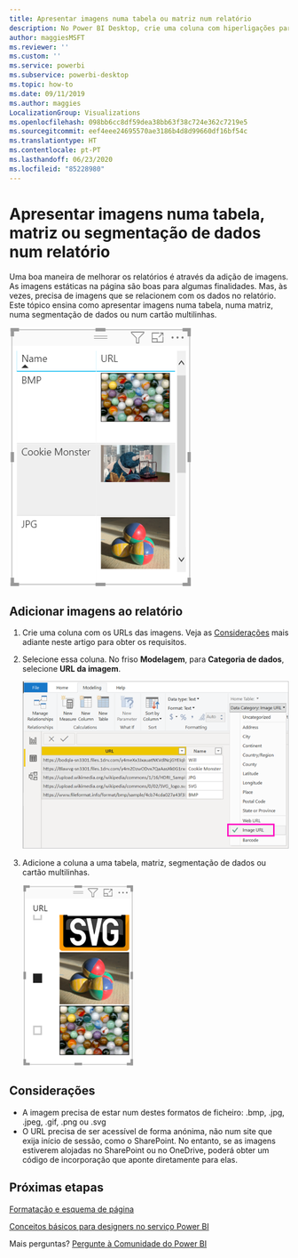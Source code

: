 ```yaml
---
title: Apresentar imagens numa tabela ou matriz num relatório
description: No Power BI Desktop, crie uma coluna com hiperligações para as imagens. Em seguida, no Power BI Desktop ou no serviço Power BI, adicione estas hiperligações a uma tabela, matriz, segmentação de dados ou cartão multilinhas do relatório para apresentar a imagem.
author: maggiesMSFT
ms.reviewer: ''
ms.custom: ''
ms.service: powerbi
ms.subservice: powerbi-desktop
ms.topic: how-to
ms.date: 09/11/2019
ms.author: maggies
LocalizationGroup: Visualizations
ms.openlocfilehash: 098bb6cc8df59dea38bb63f38c724e362c7219e5
ms.sourcegitcommit: eef4eee24695570ae3186b4d8d99660df16bf54c
ms.translationtype: HT
ms.contentlocale: pt-PT
ms.lasthandoff: 06/23/2020
ms.locfileid: "85228980"
---
```

# <a name="display-images-in-a-table-matrix-or-slicer-in-a-report"></a>Apresentar imagens numa tabela, matriz ou segmentação de dados num relatório

Uma boa maneira de melhorar os relatórios é através da adição de imagens. As imagens estáticas na página são boas para algumas finalidades. Mas, às vezes, precisa de imagens que se relacionem com os dados no relatório. Este tópico ensina como apresentar imagens numa tabela, numa matriz, numa segmentação de dados ou num cartão multilinhas. 

![Imagens de URL numa tabela](media/power-bi-images-tables/power-bi-url-images-table.png)

## <a name="add-images-to-your-report"></a>Adicionar imagens ao relatório

1. Crie uma coluna com os URLs das imagens. Veja as [Considerações](#considerations) mais adiante neste artigo para obter os requisitos.

1. Selecione essa coluna. No friso **Modelagem**, para **Categoria de dados**, selecione **URL da imagem**.

    ![Definir a Categoria de dados como o URL da imagem](media/power-bi-images-tables/power-bi-set-url-image.png)

1. Adicione a coluna a uma tabela, matriz, segmentação de dados ou cartão multilinhas.

    ![Segmentação de dados com imagens](media/power-bi-images-tables/power-bi-url-images-slicer.png)

## <a name="considerations"></a>Considerações

- A imagem precisa de estar num destes formatos de ficheiro: .bmp, .jpg, .jpeg, .gif, .png ou .svg
- O URL precisa de ser acessível de forma anónima, não num site que exija início de sessão, como o SharePoint. No entanto, se as imagens estiverem alojadas no SharePoint ou no OneDrive, poderá obter um código de incorporação que aponte diretamente para elas. 


## <a name="next-steps"></a>Próximas etapas

[Formatação e esquema de página](/learn/modules/visuals-in-power-bi/12-formatting)

[Conceitos básicos para designers no serviço Power BI](../fundamentals/service-basic-concepts.md)

Mais perguntas? [Pergunte à Comunidade do Power BI](https://community.powerbi.com/)
